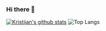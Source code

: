 ### Hi there 👋

[![Kristijan's github stats](https://github-readme-stats.vercel.app/api?username=errahmouniabdelhamid&show=reviews,prs_merged,prs_merged_percentage&show_icons=true)](https://github.com/anuraghazra/github-readme-stats) ![Top Langs](https://github-readme-stats.vercel.app/api/top-langs/?username=errahmouniabdelhamid&layout=compact)

